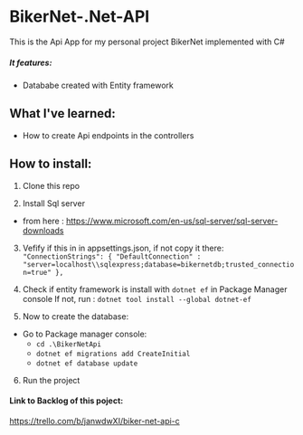# BikerNet-.Net-API
This is the Api App for my personal project BikerNet implemented with C#
##### It features:
- Datababe created with Entity framework

## What I've learned:
- How to create Api endpoints in the controllers


## How to install:
1. Clone this repo

2. Install Sql server 
  - from here : https://www.microsoft.com/en-us/sql-server/sql-server-downloads

3. Vefify if this in in appsettings.json, if not copy it there:
`"ConnectionStrings": {
    "DefaultConnection" : "server=localhost\\sqlexpress;database=bikernetdb;trusted_connection=true"
  },`

4. Check if entity framework is install with `dotnet ef` in Package Manager console
If not, run : `dotnet tool install --global dotnet-ef`

5. Now to create the database: 
  - Go to Package manager console:
    - `cd .\BikerNetApi`
    - `dotnet ef migrations add CreateInitial`
    - `dotnet ef database update`

6. Run the project


#### Link to Backlog of this poject:
https://trello.com/b/janwdwXI/biker-net-api-c


<!-- questions:  

what does everything in program do
what is to know about controllers
have sql server installed
sql server management studio optional

make sure this""ConnectionStrings": {
    "DefaultConnection" : "server=localhost\\sqlexpress;database=bikernetdb;trusted_connection=true"
  }," is in appsettings.json

  do dotnet ef in PM if not do dotnet tool install --global dotnet-ef

  now create migration:
  in PM 
  cd .\BikerNetApi
  dotnet ef migrations add CreateInitial
  dotnet ef database update
  you can now see db in sql server managment studio

-->